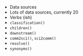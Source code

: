 -   Data sources
-   Lots of data sources, currently 20
-   Verbs (ish)
-   `classification()`
-   `children()`
-   `downstream()`
-   `comm2sci()`, `sci2comm()`
-   `resolve()`
-   `synonyms()`
